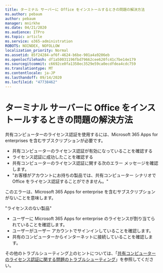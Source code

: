 ```yaml
---
title: ターミナル サーバーに Office をインストールするときの問題の解決方法
ms.author: pebaum
author: pebaum
manager: mnirkhe
ms.date: 04/21/2020
ms.audience: ITPro
ms.topic: article
ms.service: o365-administration
ROBOTS: NOINDEX, NOFOLLOW
localization_priority: Normal
ms.assetid: 85f24284-af6f-4624-b6be-901a4a9206eb
ms.openlocfilehash: df1a50031196fbd79662cee620fc41c7be14e179
ms.sourcegitcommit: c6692ce0fa1358ec3529e59ca0ecdfdea4cdc759
ms.translationtype: MT
ms.contentlocale: ja-JP
ms.lasthandoff: 09/14/2020
ms.locfileid: "47738462"
---
```

# <a name="solutions-for-issues-around-installing-office-on-a-terminal-server"></a>ターミナル サーバーに Office をインストールするときの問題の解決方法

共有コンピューターのライセンス認証を使用するには、Microsoft 365 Apps for enterprises を含むサブスクリプションが必要です。
  
- 共有コンピューターのライセンス認証が有効になっていることを確認する
- ライセンス認証に成功したことを確認する
- 共有コンピューターのライセンス認証に関する次のエラー メッセージを確認します。
- "お客様がアカウントにお持ちの製品では、共有コンピューター シナリオで Office をライセンス認証することができません。"
  
このエラーは、Microsoft 365 Apps for enterprise を含むサブスクリプションがないことを意味します。

"ライセンスのない製品"

- ユーザーに Microsoft 365 Apps for enterprise のライセンスが割り当てられていることを確認します。
- ユーザーがユーザー アカウントでサインインしていることを確認します。
- 共有のコンピューターからインターネットに接続していることを確認します。

その他のトラブルシューティング上のヒントについては、「[共有コンピューターのライセンス認証に関する問題のトラブルシューティング](https://docs.microsoft.com/DeployOffice/troubleshoot-shared-computer-activation)」を参照してください。
